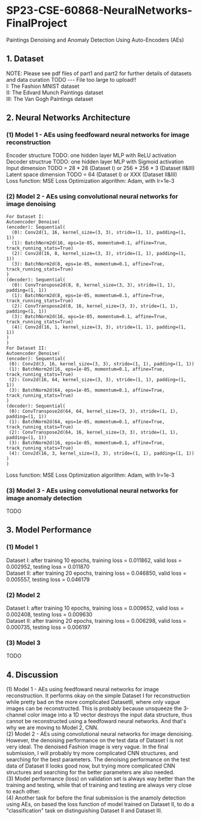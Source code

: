 # SP23-CSE-60868-NeuralNetworks-FinalProject
Paintings Denoising and Anomaly Detection Using Auto-Encoders (AEs)
## 1. Dataset
NOTE: Please see pdf files of part1 and part2 for further details of datasets and data curation
TODO --- File too large to upload!! <br />
I: The Fashion MNIST dataset <br />
II: The Edvard Munch Paintings dataset <br />
III: The Van Gogh Paintings dataset <br />
## 2. Neural Networks Architecture
### (1) Model 1 - AEs using feedfoward neural networks for image reconstruction
Encoder structure TODO: one hidden layer MLP with ReLU activation <br />
Decoder structrue TODO: one hidden layer MLP with Sigmoid activation <br />
Input dimension TODO = 28 * 28 (Dataset I) or 256 * 256 * 3 (Dataset II&III) <br />
Latent space dimension TODO = 64 (Dataset I) or XXX (Dataset II&III) <br />
Loss function: MSE Loss
Optimization algorithm: Adam, with lr=1e-3
### (2) Model 2 - AEs using convolutional neural networks for image denoising
    For Dataset I:
    Autoencoder_Denoise(
    (encoder): Sequential(
      (0): Conv2d(1, 16, kernel_size=(3, 3), stride=(1, 1), padding=(1, 1))
      (1): BatchNorm2d(16, eps=1e-05, momentum=0.1, affine=True, track_running_stats=True)
      (2): Conv2d(16, 8, kernel_size=(3, 3), stride=(1, 1), padding=(1, 1))
      (3): BatchNorm2d(8, eps=1e-05, momentum=0.1, affine=True, track_running_stats=True)
    )
    (decoder): Sequential(
      (0): ConvTranspose2d(8, 8, kernel_size=(3, 3), stride=(1, 1), padding=(1, 1))
      (1): BatchNorm2d(8, eps=1e-05, momentum=0.1, affine=True, track_running_stats=True)
      (2): ConvTranspose2d(8, 16, kernel_size=(3, 3), stride=(1, 1), padding=(1, 1))
      (3): BatchNorm2d(16, eps=1e-05, momentum=0.1, affine=True, track_running_stats=True)
      (4): Conv2d(16, 1, kernel_size=(3, 3), stride=(1, 1), padding=(1, 1))
    )
    )
    For Dataset II:
    Autoencoder_Denoise(
    (encoder): Sequential(
     (0): Conv2d(3, 16, kernel_size=(3, 3), stride=(1, 1), padding=(1, 1))
     (1): BatchNorm2d(16, eps=1e-05, momentum=0.1, affine=True, track_running_stats=True)
     (2): Conv2d(16, 64, kernel_size=(3, 3), stride=(1, 1), padding=(1, 1))
     (3): BatchNorm2d(64, eps=1e-05, momentum=0.1, affine=True, track_running_stats=True)
    )
    (decoder): Sequential(
     (0): ConvTranspose2d(64, 64, kernel_size=(3, 3), stride=(1, 1), padding=(1, 1))
     (1): BatchNorm2d(64, eps=1e-05, momentum=0.1, affine=True, track_running_stats=True)
     (2): ConvTranspose2d(64, 16, kernel_size=(3, 3), stride=(1, 1), padding=(1, 1))
     (3): BatchNorm2d(16, eps=1e-05, momentum=0.1, affine=True, track_running_stats=True)
     (4): Conv2d(16, 3, kernel_size=(3, 3), stride=(1, 1), padding=(1, 1))
    )
    )
Loss function: MSE Loss
Optimization algorithm: Adam, with lr=1e-3
### (3) Model 3 - AEs using convolutional neural networks for image anomaly detection
TODO
## 3. Model Performance
### (1) Model 1
Dataset I: after training 10 epochs, training loss = 0.011862, valid loss = 0.002952, testing loss = 0.011870 <br />
Dataset II: after training 20 epochs, training loss = 0.046850, valid loss = 0.005557, testing loss = 0.046179 <br />
### (2) Model 2
Dataset I: after training 10 epochs, training loss = 0.009652, valid loss = 0.002408, testing loss = 0.009630 <br />
Dataset II: after training 20 epochs, training loss = 0.006298, valid loss = 0.000735, testing loss = 0.006197 <br />
### (3) Model 3
TODO

## 4. Discussion
(1) Model 1 - AEs using feedfoward neural networks for image reconstruction. It performs okay on the simple Dataset I for reconstruction while pretty bad on the more complicated DatasetII, where only vague images can be reconstructed. This is probably because unsqueeze the 3-channel color image into a 1D vector destroys the input data structure, thus cannot be reconstructed using a feedfoward neural networks. And that's why we are moving to Model 2, CNN. <br />
(2) Model 2 - AEs using convolutional neural networks for image denoising. However, the denoising performance on the test data of Dataset I is not very ideal. The denoised Fashion image is very vague. In the final submission, I will probably try more complicated CNN structures, and searching for the best parameters. The denoising performance on the test data of Dataset II looks good now, but trying more complicated CNN structures and searching for the better parameters are also needed. <br />
(3) Model performance (loss) on validation set is always way better than the training and testing, while that of training and testing are always very close to each other. <br />
(4) Another task for before the final submission is the anamoly detection using AEs, on based the loss function of model trained on Dataset II, to do a "classification" task on distinguishing Dataset II and Dataset III. <br />
